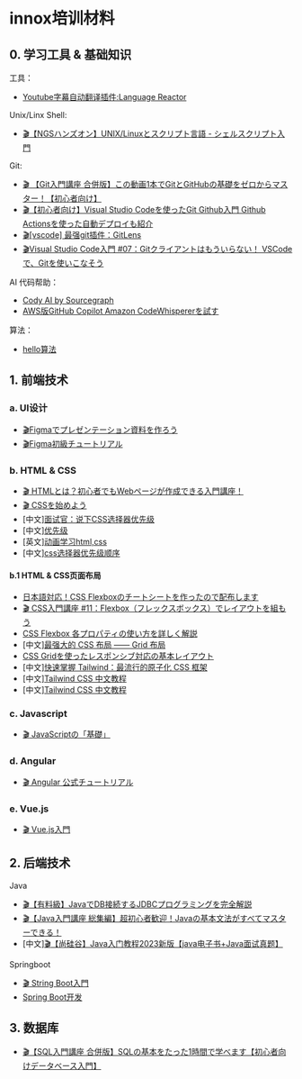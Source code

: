 # innox培训材料
## 0. 学习工具 & 基础知识

工具：
- [Youtube字幕自动翻译插件:Language Reactor](https://chrome.google.com/webstore/detail/language-reactor/hoombieeljmmljlkjmnheibnpciblicm)

Unix/Linx Shell:
- [:clapper:【NGSハンズオン】UNIX/Linuxとスクリプト言語 - シェルスクリプト入門](https://www.youtube.com/watch?v=eISlS3VsI_I)

Git:
- [:clapper: 【Git入門講座 合併版】この動画1本でGitとGitHubの基礎をゼロからマスター！【初心者向け】](https://www.youtube.com/watch?v=WHwuNP4kalU)
- [:clapper:【初心者向け】Visual Studio Codeを使ったGit Github入門 Github Actionsを使った自動デプロイも紹介](https://www.youtube.com/watch?v=hdpMw3hyQq4)
- [:clapper:[vscode] 最强git插件：GitLens](https://www.youtube.com/watch?v=pfgFU2JKnI8)
- [:clapper:Visual Studio Code入門 #07：Gitクライアントはもういらない！ VSCodeで、Gitを使いこなそう](https://www.youtube.com/watch?v=vMZ0C06soxA)

AI 代码帮助：
- [Cody AI by Sourcegraph](https://marketplace.visualstudio.com/items?itemName=sourcegraph.cody-ai)
- [AWS版GitHub Copilot Amazon CodeWhispererを試す](https://maasaablog.com/integrated-development-environment/visual-studio-code/6121/)

算法：
- [hello算法](https://www.hello-algo.com/)

## 1. 前端技术
### a. UI设计
- [:clapper:Figmaでプレゼンテーション資料を作ろう](https://www.youtube.com/watch?v=RdxClGSg4iE)
- [:clapper:Figma初級チュートリアル](https://www.youtube.com/playlist?list=PLpe817jgOmIr0Hkx1RxsHRtnVVrj5Mjtz)


### b. HTML & CSS
- [:clapper: HTMLとは？初心者でもWebページが作成できる入門講座！](https://www.youtube.com/watch?v=HX3sOdy0oHs)
- [:clapper: CSSを始めよう](https://www.youtube.com/playlist?list=PLCyDm9NTxdhJodZ5MH_EeLQ_ET472cco5)
- [中文][面试官：说下CSS选择器优先级](https://juejin.cn/post/6844904159305531406)
- [中文][优先级](https://developer.mozilla.org/zh-CN/docs/Web/CSS/Specificity)
- [英文][动画学习html,css](https://www.anilearn.dev/css/box-model)
- [中文][css选择器优先级顺序](https://worktile.com/kb/ask/29577.html#:~:text=CSS%E9%80%89%E6%8B%A9%E5%99%A8%E7%9A%84%E4%BC%98%E5%85%88,%E8%87%AA%E5%AE%9A%E4%B9%89%E5%B1%9E%E6%80%A7%E5%92%8C%E7%BB%A7%E6%89%BF%E3%80%82)
#### b.1 HTML & CSS页面布局
- [日本語対応！CSS Flexboxのチートシートを作ったので配布します](https://www.webcreatorbox.com/tech/css-flexbox-cheat-sheet)
- [:clapper: CSS入門講座 #11：Flexbox（フレックスボックス）でレイアウトを組もう](https://www.youtube.com/watch?v=UF5SDgT2eTc)
- [CSS Flexbox 各プロパティの使い方を詳しく解説](https://coliss.com/articles/build-websites/operation/css/css3-flexbox-properties-by-scotch.html)
- [中文][最强大的 CSS 布局 —— Grid 布局](https://juejin.cn/post/6854573220306255880)
- [CSS Gridを使ったレスポンシブ対応の基本レイアウト](https://www.webcreatorbox.com/tech/css-grid-basic-layout)
- [中文][快速掌握 Tailwind：最流行的原子化 CSS 框架](https://juejin.cn/post/7231539903649398843)
- [中文][Tailwind CSS 中文教程](https://www.w3cschool.cn/tailwind_css/)
- [中文][Tailwind CSS 中文教程](https://tailwind.nodejs.cn/docs/installation)

### c. Javascript
- [:clapper: JavaScriptの「基礎」](https://www.youtube.com/watch?v=E08jeQBa1D0)

### d. Angular
- [:clapper: Angular 公式チュートリアル](https://www.youtube.com/watch?v=GFG3c-dIR5Q)

### e. Vue.js
- [:clapper: Vue.js入門](https://www.youtube.com/playlist?list=PLh6V6_7fbbo-SZYHHBVFstU2tp0dDZMAW)



## 2. 后端技术

Java
- [:clapper:【有料級】JavaでDB接続するJDBCプログラミングを完全解説](https://www.youtube.com/watch?v=wu4YCDyJFPg)
- [:clapper:【Java入門講座 総集編】超初心者歓迎！Javaの基本文法がすべてマスターできる！](https://www.youtube.com/watch?v=BBKVCkdqS8g)
- [中文][:clapper:【尚硅谷】Java入门教程2023新版【java电子书+Java面试真题】](https://www.youtube.com/playlist?list=PLmOn9nNkQxJG_AbAUeyAPH3fO0i_APAM9)



Springboot
- [:clapper: String Boot入門](https://www.youtube.com/playlist?list=PLhFoWnF68aPRjK1owzX811iR3K3y-ZcRA)
- [Spring Boot开发](https://www.liaoxuefeng.com/wiki/1252599548343744/1266265175882464)

## 3. 数据库

- [:clapper:【SQL入門講座 合併版】SQLの基本をたった1時間で学べます【初心者向けデータベース入門】](https://www.youtube.com/watch?v=v-Mb2voyTbc)

